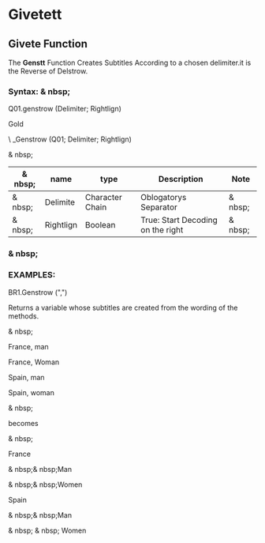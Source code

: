 # Givetett

## Givete Function

The **Genstt** Function Creates Subtitles According to a chosen delimiter.it is the Reverse of Delstrow.

### Syntax: & nbsp;

Q01.genstrow (Delimiter; Rightlign)

Gold

\ _Genstrow (Q01; Delimiter; Rightlign)

& nbsp;

| & nbsp; | **name** | **type** | **Description** | **Note** |
| --- | --- | --- | --- | --- |
| & nbsp; | Delimite | Character Chain | Oblogatorys Separator | & nbsp; |
| & nbsp; | Rightlign | Boolean | True: Start Decoding on the right | & nbsp; |


### & nbsp;

### EXAMPLES:

BR1.Genstrow (",")

Returns a variable whose subtitles are created from the wording of the methods.

& nbsp;

France, man

France, Woman

Spain, man

Spain, woman

& nbsp;

becomes

& nbsp;

France

& nbsp;& nbsp;Man

& nbsp;& nbsp;Women

Spain

& nbsp;& nbsp;Man

& nbsp; & nbsp; Women